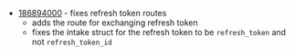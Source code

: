 - [186894000](https://www.pivotaltracker.com/story/show/186894000) - fixes refresh token routes
    - adds the route for exchanging refresh token
    - fixes the intake struct for the refresh token to be `refresh_token` and not `refresh_token_id`

